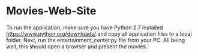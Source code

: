 # Movies-Web-Site

To run the application, make sure you have Python 2.7 installed https://www.python.org/downloads/ and copy all application files to a local folder. Next, run the entertainment_center.py file from your PC. All being well, this should open a browser and present the movies.
